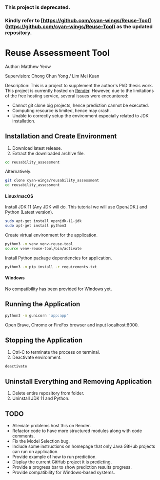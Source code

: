 ### This project is deprecated.
### Kindly refer to [https://github.com/cyan-wings/Reuse-Tool](https://github.com/cyan-wings/Reuse-Tool) as the updated repository.

# Reuse Assessmeent Tool

Author:       Matthew Yeow

Supervision:  Chong Chun Yong / Lim Mei Kuan

Description:
This is a project to supplement the author's PhD thesis work.
This project is currently hosted on [Render](http://reusability-assessment.onrender.com/). However, due to the limitations of the free hosting service, several issues were encountered:
- Cannot git clone big projects, hence prediction cannot be executed.
- Computing resource is limited, hence may crash.
- Unable to correctly setup the environment especially related to JDK installation.

## Installation and Create Environment

1. Download latest release.
2. Extract the downloaded archive file.
```bash
cd reusability_assessment
```

Alternatively:
```bash
git clone cyan-wings/reusability_assessment
cd reusability_assessment
```

#### Linux/macOS
Install JDK 11 (Any JDK will do. This tutorial we will use OpenJDK.) and Python (Latest version).
```bash
sudo apt-get install openjdk-11-jdk
sudo apt-get install python3
```

Create virtual environment for the application.
```bash
python3 -m venv venv-reuse-tool
source venv-reuse-tool/bin/activate
```

Install Python package dependencies for application.
```bash
python3 -m pip install -r requirements.txt
```

#### Windows
No compatibility has been provided for Windows yet.

## Running the Application

```bash
python3 -m gunicorn 'app:app'
```

Open Brave, Chrome or FireFox browser and input localhost:8000.

## Stopping the Application

1. Ctrl-C to terminate the process on terminal.
2. Deactivate environment.

```bash
deactivate
```

## Uninstall Everything and Removing Application

1. Delete entire repository from folder.
2. Uninstall JDK 11 and Python.

## TODO

- Alleviate problems host this on Render.
- Refactor code to have more structured modules along with code comments.
- Fix the Model Selection bug.
- Include some instructions on homepage that only Java GitHub projects can run on application.
- Provide example of how to run prediction.
- Display the current GitHub project it is predicting.
- Provide a progress bar to show prediction results progress.
- Provide compatibility for Windows-based systems.
